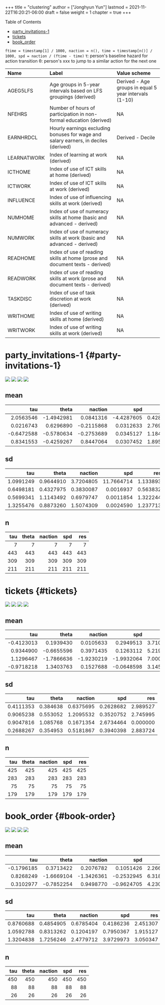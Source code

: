 +++
title = "clustering"
author = ["Jonghyun Yun"]
lastmod = 2021-11-22T16:20:21-06:00
draft = false
weight = 1
chapter = true
+++

<div class="ox-hugo-toc toc">
<div></div>

<div class="heading">Table of Contents</div>

- [party\_invitations-1](#party-invitations-1)
- [tickets](#tickets)
- [book\_order](#book-order)

</div>
<!--endtoc-->

`ftime = timestamp[1] / 1000, naction = n(), time = timestamp[n()] / 1000, spd = naction / (ftime - time)`
&tau;: person's baseline hazard for action transition
&theta;: person's xxx to jump to a similar action for the next one

|Name        |Label                                                                               |Value scheme                                          |
|:-----------|:-----------------------------------------------------------------------------------|:-----------------------------------------------------|
|AGEG5LFS    |Age groups in 5-year intervals based on LFS groupings (derived)                     |Derived - Age groups in equal 5 year intervals (1-10) |
|NFEHRS      |Number of hours of participation in non-formal education (derived)                  |NA                                                    |
|EARNHRDCL   |Hourly earnings excluding bonuses for wage and salary earners, in deciles (derived) |Derived - Decile                                      |
|LEARNATWORK |Index of learning at work (derived)                                                 |NA                                                    |
|ICTHOME     |Index of use of ICT skills at home (derived)                                        |NA                                                    |
|ICTWORK     |Index of use of ICT skills at work (derived)                                        |NA                                                    |
|INFLUENCE   |Index of use of influencing skills at work (derived)                                |NA                                                    |
|NUMHOME     |Index of use of numeracy skills at home (basic and advanced - derived)              |NA                                                    |
|NUMWORK     |Index of use of numeracy skills at work (basic and advanced - derived)              |NA                                                    |
|READHOME    |Index of use of reading skills at home (prose and document texts - derived)         |NA                                                    |
|READWORK    |Index of use of reading skills at work (prose and document texts - derived)         |NA                                                    |
|TASKDISC    |Index of use of task discretion at work (derived)                                   |NA                                                    |
|WRITHOME    |Index of use of writing skills at home (derived)                                    |NA                                                    |
|WRITWORK    |Index of use of writing skills at work (derived)                                    |NA                                                    |


# party\_invitations-1 {#party-invitations-1}

![](party_invitations-1/figure/lpa_plot-0.png)
![](party_invitations-1/figure/lpa_plot-1.png)
![](party_invitations-1/figure/lpa_back.png)
![](party_invitations-1/figure/lpa_back_line.png)


## mean


|        tau|      theta|    naction|        spd|       res|
|----------:|----------:|----------:|----------:|---------:|
|  2.0563546| -1.4942981|  0.0841316| -4.4287605| 0.4285714|
|  0.0216743|  0.6296890| -0.2115868|  0.0312633| 2.7697517|
| -0.6472588| -0.5780634| -0.2753689|  0.0345127| 1.1844660|
|  0.8341553| -0.4259267|  0.8447064|  0.0307452| 1.8957346|

## sd


|       tau|     theta|   naction|        spd|      res|
|---------:|---------:|---------:|----------:|--------:|
| 1.0991249| 0.9644910| 3.7204805| 11.7664714| 1.133893|
| 0.6498181| 0.4327975| 0.3830087|  0.0016937| 0.563832|
| 0.5699341| 1.1143492| 0.6979747|  0.0011854| 1.322244|
| 1.3255476| 0.8873260| 1.5074309|  0.0024590| 1.237713|

## n


| tau| theta| naction| spd| res|
|---:|-----:|-------:|---:|---:|
|   7|     7|       7|   7|   7|
| 443|   443|     443| 443| 443|
| 309|   309|     309| 309| 309|
| 211|   211|     211| 211| 211|


# tickets {#tickets}

![](tickets/figure/lpa_plot-0.png)
![](tickets/figure/lpa_plot-1.png)
![](tickets/figure/lpa_back.png)
![](tickets/figure/lpa_back_line.png)


## mean


|        tau|      theta|    naction|        spd|      res|
|----------:|----------:|----------:|----------:|--------:|
| -0.4123013|  0.1939430|  0.0105633|  0.2949513| 3.710588|
|  0.9344900| -0.6655596|  0.3971435|  0.1263112| 5.219081|
|  1.1296467| -1.7866636| -1.9230219| -1.9932064| 7.000000|
| -0.9718218|  1.3403763|  0.1527688| -0.0648598| 3.145251|

## sd


|       tau|    theta|   naction|       spd|      res|
|---------:|--------:|---------:|---------:|--------:|
| 0.4111353| 0.384638| 0.6375695| 0.2628682| 2.989527|
| 0.9065238| 0.553052| 1.2095532| 0.3520752| 2.745995|
| 0.9047816| 1.085768| 0.1671354| 2.6734464| 0.000000|
| 0.2688267| 0.354953| 0.5181867| 0.3940398| 2.883724|

## n


| tau| theta| naction| spd| res|
|---:|-----:|-------:|---:|---:|
| 425|   425|     425| 425| 425|
| 283|   283|     283| 283| 283|
|  75|    75|      75|  75|  75|
| 179|   179|     179| 179| 179|


# book\_order {#book-order}

![](book_order/figure/lpa_plot-0.png)
![](book_order/figure/lpa_plot-1.png)
![](book_order/figure/lpa_back.png)
![](book_order/figure/lpa_back_line.png)


## mean


|        tau|      theta|    naction|        spd|      res|
|----------:|----------:|----------:|----------:|--------:|
| -0.1796185|  0.3713422|  0.2076782|  0.1051426| 2.266667|
|  0.8268249| -1.6669104| -1.3426361| -0.2532945| 6.318182|
|  0.3102977| -0.7852254|  0.9498770| -0.9624705| 4.230769|

## sd


|       tau|     theta|   naction|       spd|      res|
|---------:|---------:|---------:|---------:|--------:|
| 0.8760688| 0.4854905| 0.6785404| 0.4186236| 2.451307|
| 1.0592788| 0.8313262| 0.1204197| 0.7950367| 1.915127|
| 1.3204838| 1.7256246| 2.4779712| 3.9729973| 3.050347|

## n


| tau| theta| naction| spd| res|
|---:|-----:|-------:|---:|---:|
| 450|   450|     450| 450| 450|
|  88|    88|      88|  88|  88|
|  26|    26|      26|  26|  26|
